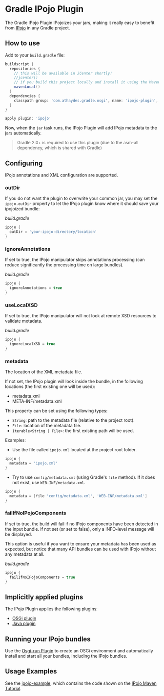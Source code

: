 # Gradle IPojo Plugin

The Gradle IPojo Plugin IPojoizes your jars, making it really easy to benefit from [IPojo](http://felix.apache.org/documentation/subprojects/apache-felix-ipojo.html)
in any Gradle project.

## How to use

Add to your ``build.gradle`` file:

```groovy
buildscript {
  repositories {
    // this will be available in JCenter shortly!
    //jcenter() 
    // if you build this project locally and install it using the Maven plugin
    mavenLocal()
  }
  dependencies {
    classpath group: 'com.athaydes.gradle.osgi', name: 'ipojo-plugin', version: '1.0-SNAPSHOT'
  }
}

apply plugin: 'ipojo'
```

Now, when the ``jar`` task runs, the IPojo Plugin will add IPojo metadata to the jars automatically.

> Gradle 2.0+ is required to use this plugin (due to the asm-all dependency, which is shared with Gradle)

## Configuring

IPojo annotations and XML configuration are supported.

### outDir

If you do not want the plugin to overwrite your common jar,
you may set the ``ipojo.outDir`` property to let the IPojo plugin
know where it should save your ipojoized bundle:

*build.gradle*

```groovy
ipojo {
  outDir = 'your-ipojo-directory/location'
}
```

### ignoreAnnotations

If set to true, the IPojo manipulator skips annotations processing
(can reduce significantly the processing time on large bundles).

*build.gradle*

```groovy
ipojo {
  ignoreAnnotations = true
}
```

### useLocalXSD

If set to true, the IPojo manipulator will not look at remote XSD resources to validate metadata.

*build.gradle*

```groovy
ipojo {
  ignoreLocalXSD = true
}
```

### metadata

The location of the XML metadata file.

If not set, the IPojo plugin will look inside the bundle, in the following locations (the first existing one will be used):

* metadata.xml
* META-INF/metadata.xml

This property can be set using the following types:

* ``String``: path to the metadata file (relative to the project root).
* ``File``: location of the metadata file.
* ``Iterable<String | File>``: the first existing path will be used.

Examples:

* Use the file called ``ipojo.xml`` located at the project root folder.

```groovy
ipojo {
  metadata = 'ipojo.xml'
}
```

* Try to use ``config/metadata.xml`` (using Gradle's ``file`` method).
  If it does not exist, use ``WEB-INF/metadata.xml``.

```groovy
ipojo {
  metadata = [file 'config/metadata.xml', 'WEB-INF/metadata.xml']
}
```

### failIfNoIPojoComponents

If set to true, the build will fail if no IPojo components have been detected in the input bundle.
If not set (or set to false), only a INFO-level message will be displayed.

This option is useful if you want to ensure your metadata has been used as expected, but notice that many API bundles
can be used with IPojo without any metadata at all.

*build.gradle*

```groovy
ipojo {
  failIfNoIPojoComponents = true
}
```

## Implicitly applied plugins

The IPojo Plugin applies the following plugins:

  * [OSGi plugin](http://www.gradle.org/docs/current/userguide/osgi_plugin.html)
  * [Java plugin](http://www.gradle.org/docs/current/userguide/tutorial_java_projects.html)
  
## Running your IPojo bundles

Use the [Osgi-run Plugin](https://github.com/renatoathaydes/osgi-run) to create an OSGi environment and automatically install and start all your bundles,
including the IPojo bundles.

## Usage Examples

See the [ipojo-example](https://github.com/renatoathaydes/osgi-run/tree/master/osgi-run-test/ipojo-example),
which contains the code shown on the [IPojo Maven Tutorial](http://felix.apache.org/documentation/subprojects/apache-felix-ipojo/apache-felix-ipojo-gettingstarted/ipojo-hello-word-maven-based-tutorial.html).

